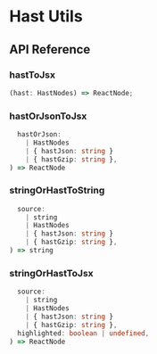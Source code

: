 # Hast Utils

[//]: types.ts '<-- Autogenerated By (do not edit the following markdown directly)'

## API Reference

### hastToJsx

```typescript
(hast: HastNodes) => ReactNode;
```

### hastOrJsonToJsx

```typescript
  hastOrJson:
    | HastNodes
    | { hastJson: string }
    | { hastGzip: string },
) => ReactNode
```

### stringOrHastToString

```typescript
  source:
    | string
    | HastNodes
    | { hastJson: string }
    | { hastGzip: string },
) => string
```

### stringOrHastToJsx

```typescript
  source:
    | string
    | HastNodes
    | { hastJson: string }
    | { hastGzip: string },
  highlighted: boolean | undefined,
) => ReactNode
```
